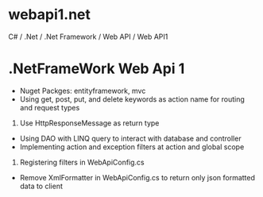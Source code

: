 # webapi1.net
C# / .Net / .Net Framework / Web API / Web API1

# .NetFrameWork Web Api 1
* Nuget Packges: entityframework, mvc
* Using get, post, put, and delete keywords as action name for routing and request types
1. Use HttpResponseMessage as return type
* Using DAO with LINQ query to interact with database and controller
* Implementing action and exception filters at action and global scope
1. Registering filters in WebApiConfig.cs
* Remove XmlFormatter in WebApiConfig.cs to return only json formatted data to client
